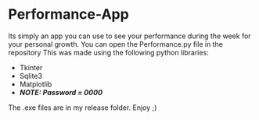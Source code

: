 # Performance-App
Its simply an app you can use to see your performance during the week for your personal growth.
You can open the Performance.py file in the repository
This was made using the following python libraries:
- Tkinter
- Sqlite3
- Matplotlib
- ***NOTE: Password = 0000***

The .exe files are in my release folder.
Enjoy ;)
